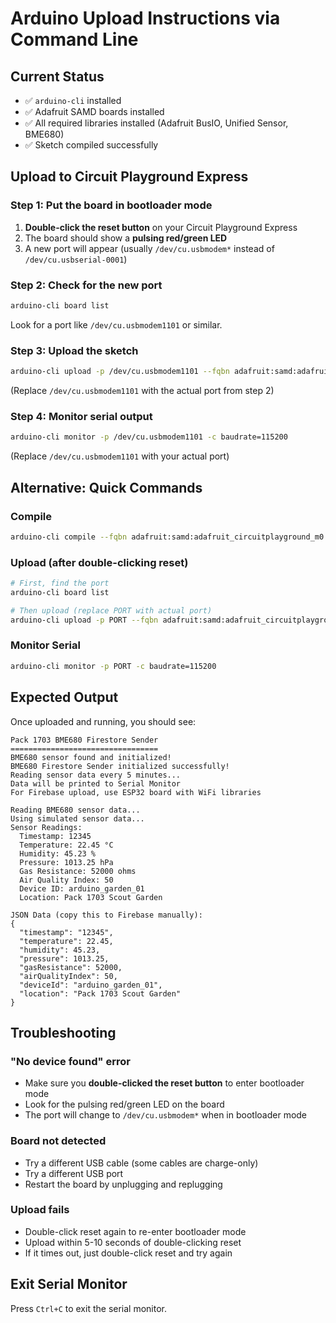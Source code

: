 # Arduino Upload Instructions via Command Line

## Current Status
- ✅ `arduino-cli` installed
- ✅ Adafruit SAMD boards installed
- ✅ All required libraries installed (Adafruit BusIO, Unified Sensor, BME680)
- ✅ Sketch compiled successfully

## Upload to Circuit Playground Express

### Step 1: Put the board in bootloader mode

1. **Double-click the reset button** on your Circuit Playground Express
2. The board should show a **pulsing red/green LED** 
3. A new port will appear (usually `/dev/cu.usbmodem*` instead of `/dev/cu.usbserial-0001`)

### Step 2: Check for the new port

```bash
arduino-cli board list
```

Look for a port like `/dev/cu.usbmodem1101` or similar.

### Step 3: Upload the sketch

```bash
arduino-cli upload -p /dev/cu.usbmodem1101 --fqbn adafruit:samd:adafruit_circuitplayground_m0 BME680_Sketch
```

(Replace `/dev/cu.usbmodem1101` with the actual port from step 2)

### Step 4: Monitor serial output

```bash
arduino-cli monitor -p /dev/cu.usbmodem1101 -c baudrate=115200
```

(Replace `/dev/cu.usbmodem1101` with your actual port)

## Alternative: Quick Commands

### Compile
```bash
arduino-cli compile --fqbn adafruit:samd:adafruit_circuitplayground_m0 BME680_Sketch
```

### Upload (after double-clicking reset)
```bash
# First, find the port
arduino-cli board list

# Then upload (replace PORT with actual port)
arduino-cli upload -p PORT --fqbn adafruit:samd:adafruit_circuitplayground_m0 BME680_Sketch
```

### Monitor Serial
```bash
arduino-cli monitor -p PORT -c baudrate=115200
```

## Expected Output

Once uploaded and running, you should see:

```
Pack 1703 BME680 Firestore Sender
=================================
BME680 sensor found and initialized!
BME680 Firestore Sender initialized successfully!
Reading sensor data every 5 minutes...
Data will be printed to Serial Monitor
For Firebase upload, use ESP32 board with WiFi libraries

Reading BME680 sensor data...
Using simulated sensor data...
Sensor Readings:
  Timestamp: 12345
  Temperature: 22.45 °C
  Humidity: 45.23 %
  Pressure: 1013.25 hPa
  Gas Resistance: 52000 ohms
  Air Quality Index: 50
  Device ID: arduino_garden_01
  Location: Pack 1703 Scout Garden

JSON Data (copy this to Firebase manually):
{
  "timestamp": "12345",
  "temperature": 22.45,
  "humidity": 45.23,
  "pressure": 1013.25,
  "gasResistance": 52000,
  "airQualityIndex": 50,
  "deviceId": "arduino_garden_01",
  "location": "Pack 1703 Scout Garden"
}
```

## Troubleshooting

### "No device found" error
- Make sure you **double-clicked the reset button** to enter bootloader mode
- Look for the pulsing red/green LED on the board
- The port will change to `/dev/cu.usbmodem*` when in bootloader mode

### Board not detected
- Try a different USB cable (some cables are charge-only)
- Try a different USB port
- Restart the board by unplugging and replugging

### Upload fails
- Double-click reset again to re-enter bootloader mode
- Upload within 5-10 seconds of double-clicking reset
- If it times out, just double-click reset and try again

## Exit Serial Monitor
Press `Ctrl+C` to exit the serial monitor.


